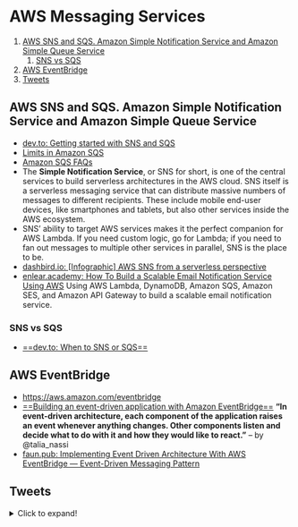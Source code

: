 # AWS Messaging Services

1. [AWS SNS and SQS. Amazon Simple Notification Service and Amazon Simple Queue Service](#aws-sns-and-sqs-amazon-simple-notification-service-and-amazon-simple-queue-service)
    1. [SNS vs SQS](#sns-vs-sqs)
2. [AWS EventBridge](#aws-eventbridge)
3. [Tweets](#tweets)

## AWS SNS and SQS. Amazon Simple Notification Service and Amazon Simple Queue Service

- [dev.to: Getting started with SNS and SQS](https://dev.to/aws-builders/getting-started-with-sns-and-sqs-3m4i)
- [Limits in Amazon SQS](http://docs.aws.amazon.com/AWSSimpleQueueService/latest/SQSDeveloperGuide/sqs-limits.html)
- [Amazon SQS FAQs](https://aws.amazon.com/sqs/faqs/)
- The **Simple Notification Service**, or SNS for short, is one of the central services to build serverless architectures in the AWS cloud. SNS itself is a serverless messaging service that can distribute massive numbers of messages to different recipients. These include mobile end-user devices, like smartphones and tablets, but also other services inside the AWS ecosystem.
- SNS’ ability to target AWS services makes it the perfect companion for AWS Lambda. If you need custom logic, go for Lambda; if you need to fan out messages to multiple other services in parallel, SNS is the place to be.
- [dashbird.io: [Infographic] AWS SNS from a serverless perspective](https://dashbird.io/blog/aws-sns/)
- [enlear.academy: How To Build a Scalable Email Notification Service Using AWS](https://enlear.academy/how-to-build-a-scalable-email-service-using-aws-d404b347a7fb) Using AWS Lambda, DynamoDB, Amazon SQS, Amazon SES, and Amazon API Gateway to build a scalable email notification service.

### SNS vs SQS

- [==dev.to: When to SNS or SQS==](https://dev.to/aws-builders/when-to-sns-or-sqs-2aji)

## AWS EventBridge

- https://aws.amazon.com/eventbridge
- [==Building an event-driven application with Amazon EventBridge==](https://aws.amazon.com/blogs/compute/building-an-event-driven-application-with-amazon-eventbridge/) **“In event-driven architecture, each component of the application raises an event whenever anything changes. Other components listen and decide what to do with it and how they would like to react.”** – by @talia_nassi
- [faun.pub: Implementing Event Driven Architecture With AWS EventBridge — Event-Driven Messaging Pattern](https://faun.pub/implementing-event-driven-architecture-with-aws-eventbridge-event-driven-messaging-pattern-9d29262bfade)

## Tweets

<details>
  <summary>Click to expand!</summary>

<center>
<blockquote class="twitter-tweet"><p lang="en" dir="ltr">A handy Decision Tree for choosing the right messaging service on AWS.<br><br>As per my calculations, following it gives you a 90% chance of making the right choice.<br><br>Read more in the thread 🧵👇 <a href="https://t.co/s7Q5uoENop">pic.twitter.com/s7Q5uoENop</a></p>&mdash; Maciej Radzikowski (@radzikowski_m) <a href="https://twitter.com/radzikowski_m/status/1513941279175942155?ref_src=twsrc%5Etfw">April 12, 2022</a></blockquote> <script async src="https://platform.twitter.com/widgets.js" charset="utf-8"></script>

<blockquote class="twitter-tweet"><p lang="en" dir="ltr">AWS SNS: a fully-managed messaging service 📨<br><br>A collection of the fundamentals to get you started 📚 <a href="https://t.co/6betCtkscC">pic.twitter.com/6betCtkscC</a></p>&mdash; Tobias Schmidt (@tpschmidt_) <a href="https://twitter.com/tpschmidt_/status/1537465068488740864?ref_src=twsrc%5Etfw">June 16, 2022</a></blockquote> <script async src="https://platform.twitter.com/widgets.js" charset="utf-8"></script>
</center>